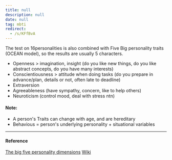 ```yaml
---
title: null
description: null
date: null
tag: mbti
redirect:
  - /s/KFfBvA
---
```


The test on 16personalities is also combined with Five Big personality traits (OCEAN model), so the results are usually 5 characters.

- Openness > imagination, insight (do you like new things, do you like abstract concepts, do you have many interests)
- Conscientiousness > attitude when doing tasks (do you prepare in advance/plan, details or not, often late to deadline)
- Extraversion
- Agreeableness (have sympathy, concern, like to help others)
- Neuroticism (control mood, deal with stress ntn)

#### Note:

- A person's Traits can change with age, and are hereditary
- Behavious = person's underlying personality + situational variables

---

#### Reference

[The big five personality dimensions](https://www.verywellmind.com/the-big-five-personality-dimensions-2795422#:~:text=The%20five%20broad%20personality%20traits,how%20many%20personality%20traits%20exist) [Wiki](https://en.wikipedia.org/wiki/Big_Five_personality_traits)
